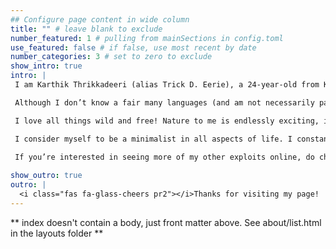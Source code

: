 ```yaml
---
## Configure page content in wide column
title: "" # leave blank to exclude
number_featured: 1 # pulling from mainSections in config.toml
use_featured: false # if false, use most recent by date
number_categories: 3 # set to zero to exclude
show_intro: true
intro: |
 I am Karthik Thrikkadeeri (alias Trick D. Eerie), a 24-year-old from Kerala, India. I am an ecologist, which means that I am interested in organisms and their relationships with each other and with the environment, and that I often spend my days thinking about various patterns in nature. It also means that I have a close relationship with numbers, often messy.

 Although I don’t know a fair many languages (and am not necessarily passionate about learning many), I do love how languages work. Consequently, I tend to get excited over small things like ingenious wordplay and writing with multiple layers to it. Irrespective of this though, I believe that there is immense power that writing holds.

 I love all things wild and free! Nature to me is endlessly exciting, intriguing and calming. I don’t *get lost* in nature as often as I’d like, and instead most often find myself looking and listening for birds (birding!). I tend to satiate my freeness- and lostness-cravings with travel, mostly preferring to go off the trodden path.

 I consider myself to be a minimalist in all aspects of life. I constantly struggle with the way the world runs nowadays, and I lament how everyone consciously or otherwise madly chases after “more”. Highly old-fashioned in this regard, I often find myself wistful for the “good old days”---times before even mine, but familiar (and alluring) to me almost as legend---and pondering on how it all would be if things were to change. Lately, I have realised that a lot of the ideas I have or stumble upon invariably link back to this in one way or another.

 If you’re interested in seeing more of my other exploits online, do check out my profiles on [The Storygraph](https://app.thestorygraph.com/profile/kartrick), where I track and review books, and [eBird](https://ebird.org/profile/ODQxNTky/world), where I have all my birding data (which also contributes to science!).
 
show_outro: true
outro: |
  <i class="fas fa-glass-cheers pr2"></i>Thanks for visiting my page!
---
```


** index doesn't contain a body, just front matter above.
See about/list.html in the layouts folder **